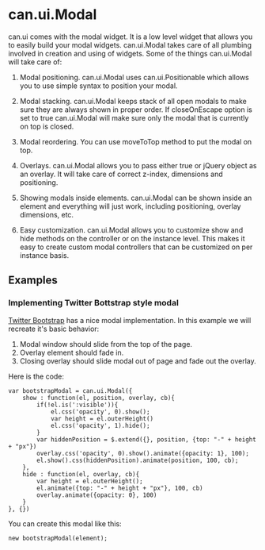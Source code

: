 # can.ui.Modal

can.ui comes with the modal widget. It is a low level widget that allows you 
to easily build your modal widgets. can.ui.Modal takes care of all plumbing involved
in creation and using of widgets. Some of the things can.ui.Modal will take care of:

1. Modal positioning. can.ui.Modal uses can.ui.Positionable which allows you to use
simple syntax to position your modal.

2. Modal stacking. can.ui.Modal keeps stack of all open modals to make sure they are
always shown in proper order. If closeOnEscape option is set to true can.ui.Modal will
make sure only the modal that is currently on top is closed.

3. Modal reordering. You can use moveToTop method to put the modal on top.

4. Overlays. can.ui.Modal allows you to pass either true or jQuery object as an overlay.
It will take care of correct z-index, dimensions and positioning.

5. Showing modals inside elements. can.ui.Modal can be shown inside an element and everything
will just work, including positioning, overlay dimensions, etc.

6. Easy customization. can.ui.Modal allows you to customize show and hide methods on the controller
or on the instance level. This makes it easy to create custom modal controllers that can be 
customized on per instance basis.

## Examples

### Implementing Twitter Bottstrap style modal

[Twitter Bootstrap](http://twitter.github.com/bootstrap/javascript.html#modals) has a nice modal implementation.
In this example we will recreate it's basic behavior:

1. Modal window should slide from the top of the page.
2. Overlay element should fade in.
3. Closing overlay should slide modal out of page and fade out the overlay.

Here is the code:

    var bootstrapModal = can.ui.Modal({
    	show : function(el, position, overlay, cb){
    		if(!el.is(':visible')){
    			el.css('opacity', 0).show();
    			var height = el.outerHeight()
    			el.css('opacity', 1).hide();
    		}
    		var hiddenPosition = $.extend({}, position, {top: "-" + height + "px"})
    		overlay.css('opacity', 0).show().animate({opacity: 1}, 100);
    		el.show().css(hiddenPosition).animate(position, 100, cb);
    	},
    	hide : function(el, overlay, cb){
    		var height = el.outerHeight();
    		el.animate({top: "-" + height + "px"}, 100, cb)
    		overlay.animate({opacity: 0}, 100)
    	}
    }, {})

You can create this modal like this:

    new bootstrapModal(element);

